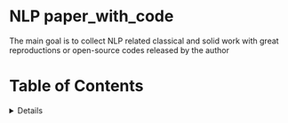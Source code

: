 # NLP paper_with_code
The main goal is to collect NLP related classical and solid work with great reproductions or open-source codes released by the author

# Table of Contents
<details>


## Event Extraction
* Open Domain Event Extraction from Twitter  [pdf](http://citeseerx.ist.psu.edu/viewdoc/download?doi=10.1.1.481.6809&rep=rep1&type=pdf)
author: [OSU Twitter NLP Tools](https://github.com/aritter/twitter_nlp)
* 